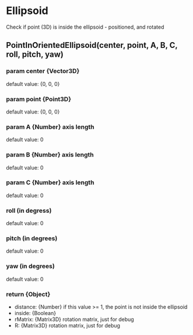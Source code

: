 # Ellipsoid
Check if point (3D) is inside the ellipsoid - positioned, and rotated
## PointInOrientedEllipsoid(center, point, A, B, C, roll, pitch, yaw)
### param center {Vector3D}
default value: {0, 0, 0}
### param point {Point3D}
default value: {0, 0, 0}
### param A {Number} axis length
default value: 0
### param B {Number} axis length
default value: 0
### param C {Number} axis length
default value: 0
### roll (in degress)
default value: 0
### pitch (in degrees)
default value: 0
### yaw (in degrees)
default value: 0
### return {Object}
- distance: {Number} if this value >= 1, the point is not inside the ellipsoid
- inside: {Boolean}
- rMatrix: {Matrix3D} rotation matrix, just for debug
- R: {Matrix3D} rotation matrix, just for debug

